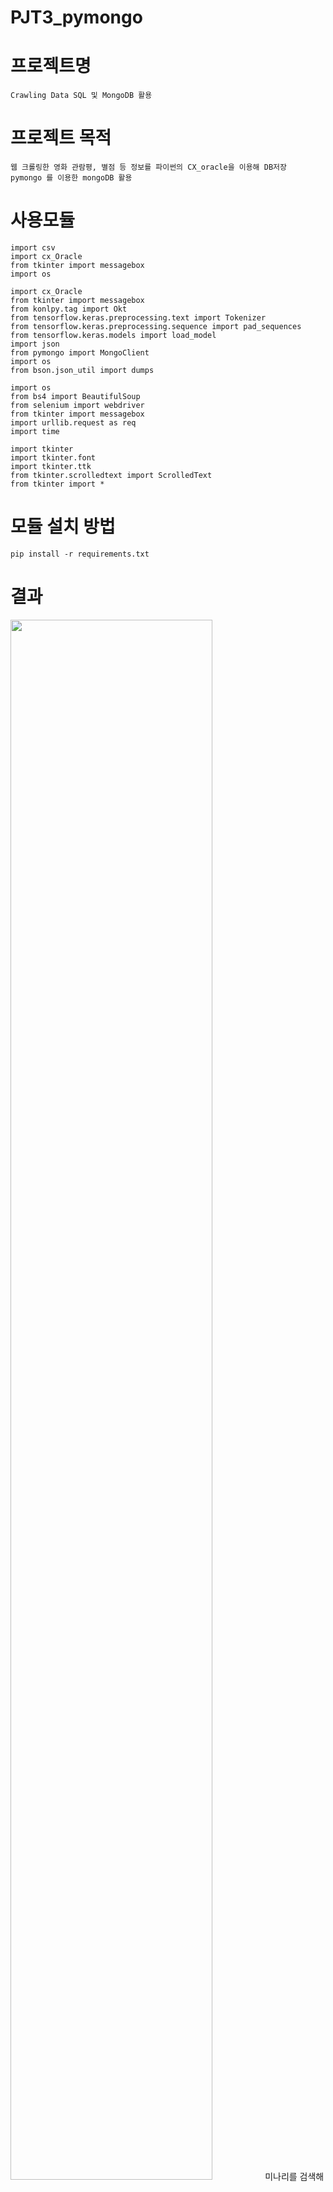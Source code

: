 # PJT3_pymongo


# 프로젝트명
    Crawling Data SQL 및 MongoDB 활용
    
    
# 프로젝트 목적
    웹 크롤링한 영화 관람평, 별점 등 정보를 파이썬의 CX_oracle을 이용해 DB저장
    pymongo 를 이용한 mongoDB 활용
    
    
# 사용모듈
    import csv
    import cx_Oracle
    from tkinter import messagebox
    import os
    
    import cx_Oracle
    from tkinter import messagebox
    from konlpy.tag import Okt
    from tensorflow.keras.preprocessing.text import Tokenizer
    from tensorflow.keras.preprocessing.sequence import pad_sequences
    from tensorflow.keras.models import load_model
    import json
    from pymongo import MongoClient
    import os
    from bson.json_util import dumps
    
    import os
    from bs4 import BeautifulSoup
    from selenium import webdriver
    from tkinter import messagebox
    import urllib.request as req
    import time
    
    import tkinter
    import tkinter.font
    import tkinter.ttk
    from tkinter.scrolledtext import ScrolledText
    from tkinter import *


# 모듈 설치 방법
    pip install -r requirements.txt

# 결과

<img width="80%" src="https://user-images.githubusercontent.com/84650224/130593675-950252f6-7c74-4ae0-841d-804ceac6b35b.jpg"/>
    미나리를 검색해 보자
    
<img width="80%" src="https://user-images.githubusercontent.com/84650224/130755455-6f1a6ffe-6fc9-46e5-abdf-81c4a72c85b1.jpg"/>
    웹 사이트로 이동해 원하는 영화를 클릭한다

<img width="80%" src="https://user-images.githubusercontent.com/84650224/130755533-fe1fbab1-61f3-475d-a754-9a42f2c00b53.jpg"/>
    크롤링된 데이터 (댓글) 긍부정 형태소 분석 진행

<img width="80%" src="https://user-images.githubusercontent.com/84650224/130755628-fe444668-3f47-4fe1-96e1-e9e713d7d4c4.jpg"/>
    한줄평 기준
    
<img width="80%" src="https://user-images.githubusercontent.com/84650224/130755719-0e715725-5982-4c5f-9778-9a26676d84fd.jpg"/>
    별점별 기준
    
<img width="80%" src="https://user-images.githubusercontent.com/84650224/130755784-4a92265f-5505-4f99-b1f9-5693363676bd.jpg"/>
    날짜별 기준

<img width="80%" src="https://user-images.githubusercontent.com/84650224/130755846-885da2f0-62ae-4973-b746-aa3199c7dcf8.jpg"/>
    분위기별 기준 
